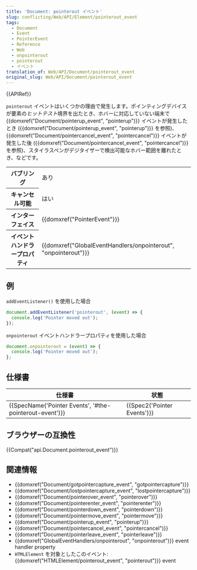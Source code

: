 ```yaml
---
title: 'Document: pointerout イベント'
slug: conflicting/Web/API/Element/pointerout_event
tags:
  - Document
  - Event
  - PointerEvent
  - Reference
  - Web
  - onpointerout
  - pointerout
  - イベント
translation_of: Web/API/Document/pointerout_event
original_slug: Web/API/Document/pointerout_event
---
```

{{APIRef}}

`pointerout` イベントはいくつかの理由で発生します。ポインティングデバイスが要素の*ヒットテスト*境界を出たとき、ホバーに対応していない端末で {{domxref("Document/pointerup_event", "pointerup")}} イベントが発生したとき ({{domxref("Document/pointerup_event", "pointerup")}} を参照)、 {{domxref("Document/pointercancel_event", "pointercancel")}} イベントが発生した後 ({{domxref("Document/pointercancel_event", "pointercancel")}} を参照)、スタイラスペンがデジタイザーで検出可能なホバー範囲を離れたとき、などです。

<table class="properties">
  <tbody>
    <tr>
      <th scope="row">バブリング</th>
      <td>あり</td>
    </tr>
    <tr>
      <th scope="row">キャンセル可能</th>
      <td>はい</td>
    </tr>
    <tr>
      <th scope="row">インターフェイス</th>
      <td>{{domxref("PointerEvent")}}</td>
    </tr>
    <tr>
      <th scope="row">イベントハンドラープロパティ</th>
      <td>
        {{domxref("GlobalEventHandlers/onpointerout", "onpointerout")}}
      </td>
    </tr>
  </tbody>
</table>

## 例

`addEventListener()` を使用した場合

```js
document.addEventListener('pointerout', (event) => {
  console.log('Pointer moved out');
});
```

`onpointerout` イベントハンドラープロパティを使用した場合

```js
document.onpointerout = (event) => {
  console.log('Pointer moved out');
};
```

## 仕様書

| 仕様書                                                                   | 状態                                 |
| ------------------------------------------------------------------------ | ------------------------------------ |
| {{SpecName('Pointer Events', '#the-pointerout-event')}} | {{Spec2('Pointer Events')}} |

## ブラウザーの互換性

{{Compat("api.Document.pointerout_event")}}

## 関連情報

- {{domxref("Document/gotpointercapture_event", "gotpointercapture")}}
- {{domxref("Document/lostpointercapture_event", "lostpointercapture")}}
- {{domxref("Document/pointerover_event", "pointerover")}}
- {{domxref("Document/pointerenter_event", "pointerenter")}}
- {{domxref("Document/pointerdown_event", "pointerdown")}}
- {{domxref("Document/pointermove_event", "pointermove")}}
- {{domxref("Document/pointerup_event", "pointerup")}}
- {{domxref("Document/pointercancel_event", "pointercancel")}}
- {{domxref("Document/pointerleave_event", "pointerleave")}}
- {{domxref("GlobalEventHandlers/onpointerout", "onpointerout")}} event handler property
- `HTMLElement` を対象としたこのイベント: {{domxref("HTMLElement/pointerout_event", "pointerout")}} event

